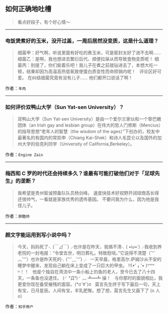 ## 如何正确地吐槽

> 看点好段子，有个好心情～


 
---

### 电饭煲煮好的玉米，没开过盖，一周后居然没变质，这是什么道理？

> 细菌甲：好气啊，听说里面有好吃的煮玉米，可是密封太好了进不去啊……
> 细菌乙：是啊，我也想进去繁衍后代、顺便拉屎从而导致食物变质呢！
> 细菌丙：别提了，你们偷着乐吧！我儿子在煮之前就钻进去了，本想大吃一顿，结果却因为高温高热低氧致使蛋白质变性而命陨锅内呢！
>  
> 评论区好可爱。
> 在纠结细菌究竟有没有儿子……
> 他们都开口说话了啊！


作者：`羊肉`

---

### 如何评价双鸭山大学（Sun Yat-sen University）？

> 双鸭山大学（Sun Yat-sen University）是由一个爱尔兰家伙和一个黎巴嫩团体（an Irish gay and lesbian group）在伟大的哲人门修斯（Mencius）的指导思想“老年人的智慧（the wisdom of the ages）”下创办的，校友中最著名的有国内的常凯申（Chiang Kai-Shek）和诗人毛昆仑以及国外的加州大学的伯克利同学（University of California,Berkeley）。


作者：`Engine Zain`

---

### 梅西和 C 罗的时代还会持续多久？谁最有可能打破他们对于「足球先生」的垄断？

> 我希望是贵州智诚预备队队员杨剑峰。
> 速度快技术好视野开阔球商高长得还很帅气，一看就是家族优秀的遗传基因。
> 不要问我为什么，因为他是我侄儿子。


作者：`胖酷帅`

---

### 颜文字能运用到写小说中吗？

> 今天，妈妈死了╮(￣⊿￣)╭也许是在昨天，我搞不清╮( •́ω•̀ )╭我收到养老院的一封电报：“令堂去世，明日葬礼。特致慰唁。”它说得不清楚（︶︿︶）也许是昨天死的╮(︶﹏︶)╭
>  
> 一天早晨，格里高尔.萨姆沙从不安的睡梦中醒来，发现自己躺在床上变成了一只巨大的甲虫。
> ‼(•'╻'• )꒳ᵒ꒳ᵎᵎᵎ！！
>  
> 他是个独自在湾流中一条小船上钓鱼的老人，至今已去了八十四天，一条鱼也没逮住。
> (╯°Д°)╯︵ ┻━┻ 操！
>  
> 与你那时的面貌相比，我更爱你现在备受摧残的面容。(*σ´∀`)σ
>  
> 莫言先生终于写下最后一句，天上有宝，日月星辰。人间有宝，丰乳肥臀。想了想，莫言先生又画下了 (o 人 o)


作者：`知乎用户`